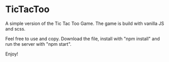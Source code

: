 # TicTacToo

A simple version of the Tic Tac Too Game. 
The game is build with vanilla JS and scss. 

Feel free to use and copy. Download the file, install with "npm install" and run the server with "npm start".

Enjoy!
